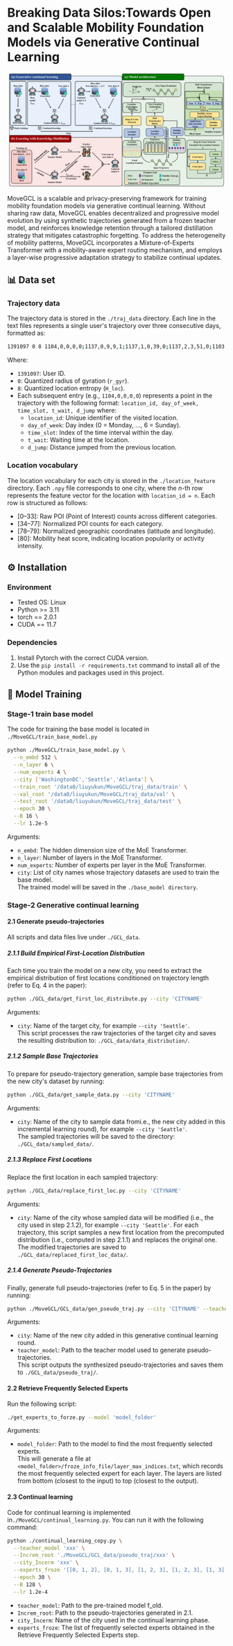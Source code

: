 # Breaking Data Silos:Towards Open and Scalable Mobility Foundation Models via Generative Continual Learning
<!-- add image -->
<p align="center">
  <img src="fig/MoveGCL_new.png" alt="WorldMove Logo"/>
</p>
MoveGCL is a scalable and privacy-preserving framework for training mobility foundation models via generative continual learning. Without sharing raw data, MoveGCL enables decentralized and progressive model evolution by using synthetic trajectories generated from a frozen teacher model, and reinforces knowledge retention through a tailored distillation strategy that mitigates catastrophic forgetting. To address the heterogeneity of mobility patterns, MoveGCL incorporates a Mixture-of-Experts Transformer with a mobility-aware expert routing mechanism, and employs a layer-wise progressive adaptation strategy to stabilize continual updates.

## 📊 Data set
### Trajectory data
The trajectory data is stored in the `./traj_data` directory. Each line in the text files represents a single user's trajectory over three consecutive days, formatted as: 
```bash
1391097 0 8 1104,0,0,0,0;1137,0,9,9,1;1137,1,0,39,0;1137,2,3,51,0;1103,2,17,14,1;1137,2,22,5,1
```
Where:
- `1391097`: User ID.
- `0`: Quantized radius of gyration (`r_gyr`).
- `8`: Quantized location entropy (`H_loc`).
- Each subsequent entry (e.g., `1104,0,0,0,0`) represents a point in the trajectory with the following format: `location_id, day_of_week, time_slot, t_wait, d_jump` where:
    - `location_id`: Unique identifier of the visited location.
    - `day_of_week`: Day index (0 = Monday, ..., 6 = Sunday).
    - `time_slot`: Index of the time interval within the day.
    - `t_wait`: Waiting time at the location.
    - `d_jump`: Distance jumped from the previous location.

### Location vocabulary
The location vocabulary for each city is stored in the `./location_feature` directory. Each `.npy` file corresponds to one city, where the *n*-th row represents the feature vector for the location with `location_id = n`. Each row is structured as follows:
- [0–33]: Raw POI (Point of Interest) counts across different categories.
- [34–77]: Normalized POI counts for each category.
- [78–79]: Normalized geographic coordinates (latitude and longitude).
- [80]: Mobility heat score, indicating location popularity or activity intensity.

## ⚙️ Installation
### Environment
- Tested OS: Linux
- Python >= 3.11
- torch == 2.0.1
- CUDA == 11.7
### Dependencies
1. Install Pytorch with the correct CUDA version.
2. Use the `pip install -r requirements.txt` command to install all of the Python modules and packages used in this project.
## 🏃 Model Training

### Stage-1 train base model
The code for training the base model is located in `./MoveGCL/train_base_model.py`
```bash
python ./MoveGCL/train_base_model.py \
  --n_embd 512 \
  --n_layer 6 \
  --num_experts 4 \
  --city ['WashingtonDC','Seattle','Atlanta'] \
  --train_root '/data0/liuyukun/MoveGCL/traj_data/train' \
  --val_root '/data0/liuyukun/MoveGCL/traj_data/val' \
  --test_root '/data0/liuyukun/MoveGCL/traj_data/test' \
  --epoch 30 \
  --B 16 \
  --lr 1.2e-5
```
Arguments:
- `n_embd`: The hidden dimension size of the MoE Transformer.
- `n_layer`: Number of layers in the MoE Transformer.
- `num_experts`: Number of experts per layer in the MoE Transformer.
- `city`: List of city names whose trajectory datasets are used to train the base model.   
The trained model will be saved in the `./base_model directory`.

### Stage-2 Generative continual learning
#### 2.1 Generate pseudo-trajectories
All scripts and data files live under `./GCL_data`.
##### 2.1.1 Build Empirical First-Location Distribution   
Each time you train the model on a new city, you need to extract the empirical distribution of first locations conditioned on trajectory length (refer to Eq. 4 in the paper):
```bash
python ./GCL_data/get_first_loc_distribute.py --city 'CITYNAME'
```
Arguments:
- `city`: Name of the target city, for example `--city 'Seattle'`.  
This script processes the raw trajectories of the target city and saves the resulting distribution to: `./GCL_data/data_distribution/`.
##### 2.1.2 Sample Base Trajectories   
To prepare for pseudo-trajectory generation, sample base trajectories from the new city's dataset by running:
```bash
python ./GCL_data/get_sample_data.py --city 'CITYNAME'
```
Arguments:
- `city`: Name of the city to sample data fromi.e., the new city added in this incremental learning round), for example `--city 'Seattle'`.   
The sampled trajectories will be saved to the directory: `./GCL_data/sampled_data/`.  
##### 2.1.3 Replace First Locations   
Replace the first location in each sampled trajectory:
```bash
python ./GCL_data/replace_first_loc.py --city 'CITYNAME'
```
Arguments:
- `city`: Name of the city whose sampled data will be modified (i.e., the city used in step 2.1.2), for example `--city 'Seattle'`.
For each trajectory, this script samples a new first location from the precomputed distribution (i.e., computed in step 2.1.1) and replaces the original one. The modified trajectories are saved to `./GCL_data/replaced_first_loc_data/`.   
##### 2.1.4 Generate Pseudo-Trajectories
Finally, generate full pseudo-trajectories (refer to Eq. 5 in the paper) by running:
```bash
python ./MoveGCL/GCL_data/gen_pseudo_traj.py --city 'CITYNAME' --teacher_model 'model_folder'
```
Arguments:
- `city`: Name of the new city added in this generative continual learning round.   
- `teacher_model`: Path to the teacher model used to generate pseudo-trajectories.   
This script outputs the synthesized pseudo-trajectories and saves them to `./GCL_data/pseudo_traj/`.

#### 2.2 Retrieve Frequently Selected Experts
Run the following script:
```bash
./get_experts_to_forze.py --model 'model_folder'
```
Arguments:
- `model_folder`: Path to the model to find the most frequently selected experts.   
This will generate a file at `<model_folder>/froze_info_file/layer_max_indices.txt`, which records the most frequently selected expert for each layer. The layers are listed from bottom (closest to the input) to top (closest to the output).   

#### 2.3 Continual learning
Code for continual learning is implemented in<code>./MoveGCL/continual_learning.py</code>. You can run it with the following command:
```bash
python ./continual_learning_copy.py \
  --teacher_model 'xxx' \
  --Increm_root './MoveGCL/GCL_data/pseudo_traj/xxx' \
  --city_Incerm 'xxx' \
  --experts_froze '[[0, 1, 2], [0, 1, 3], [1, 2, 3], [1, 2, 3], [1, 3], [0]]' \
  --epoch 30 \
  --B 128 \
  --lr 1.2e-4
```
- `teacher_model`: Path to the pre-trained model f_old.  
- `Increm_root`: Path to the pseudo-trajectories generated in 2.1.   
- `city_Incerm`: Name of the city used in the continual learning phase.   
- `experts_froze`: The list of frequently selected experts obtained in the Retrieve Frequently Selected Experts step. 
